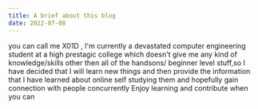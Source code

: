 ```yaml
---
title: A brief about this blog
date: 2022-07-08
---
```

you can call me X01D , I'm currently a devastated computer engineering student at a high prestagic college which doesn't give me any kind of knowledge/skills other then all of the handsons/ beginner level stuff,so I have decided that I will learn new things and then provide the information that I have learned about online self studying them and hopefully gain connection with people concurrently
Enjoy learning and contribute when you can
